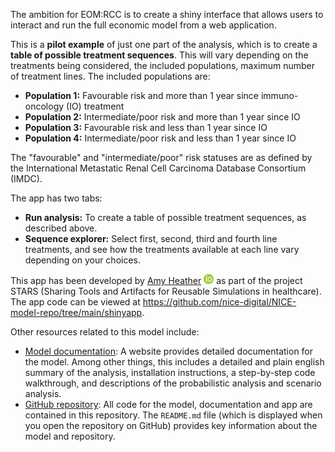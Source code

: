 The ambition for EOM:RCC is to create a shiny interface that allows users to interact and run the full economic model from a web application.

This is a **pilot example** of just one part of the analysis, which is to create a **table of possible treatment sequences**. This will vary depending on the treatments being considered, the included populations, maximum number of treatment lines. The included populations are:

* **Population 1:** Favourable risk and more than 1 year since immuno-oncology (IO) treatment
* **Population 2:** Intermediate/poor risk and more than 1 year since IO
* **Population 3:** Favourable risk and less than 1 year since IO
* **Population 4:** Intermediate/poor risk and less than 1 year since IO

The "favourable" and "intermediate/poor" risk statuses are as defined by the International Metastatic Renal Cell Carcinoma Database Consortium (IMDC).

The app has two tabs:

* **Run analysis:** To create a table of possible treatment sequences, as described above.
* **Sequence explorer:** Select first, second, third and fourth line treatments, and see how the treatments available at each line vary depending on your choices.

This app has been developed by [Amy Heather](https://github.com/amyheather) [![ORCID 0000-0002-6596-347](../www/ORCIDiD_icon16x16.png)](https://orcid.org/0000-0002-6596-3479) as part of the project STARS (Sharing Tools and Artifacts for Reusable Simulations in healthcare). The app code can be viewed at <https://github.com/nice-digital/NICE-model-repo/tree/main/shinyapp>.

Other resources related to this model include:

* [Model documentation](https://nice-digital.github.io/NICE-model-repo): A website provides detailed documentation for the model. Among other things, this includes a detailed and plain english summary of the analysis, installation instructions, a step-by-step code walkthrough, and descriptions of the probabilistic analysis and scenario analysis.
* [GitHub repository](https://github.com/nice-digital/NICE-model-repo): All code for the model, documentation and app are contained in this repository. The `README.md` file (which is displayed when you open the repository on GitHub) provides key information about the model and repository.